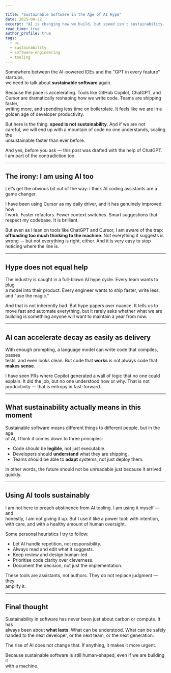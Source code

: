 ```yaml
---

title: "Sustainable Software in the Age of AI Hype"
date: 2025-04-22
excerpt: "AI is changing how we build, but speed isn’t sustainability. If we’re not careful, we’ll automate our way into chaos — faster than ever before."
read_time: true
author_profile: true
tags:
  - ai
  - sustainability
  - software-engineering
  - tooling
--- 
```


Somewhere between the AI-powered IDEs and the "GPT in every feature" startups,  
we need to talk about **sustainable software** again.

Because the pace is accelerating. Tools like GitHub Copilot, ChatGPT, and  
Cursor are dramatically reshaping how we write code. Teams are shipping faster,  
writing more, and spending less time on boilerplate. It feels like we are in a  
golden age of developer productivity.

But here is the thing: **speed is not sustainability**. And if we are not  
careful, we will end up with a mountain of code no one understands, scaling the  
unsustainable faster than ever before.

And yes, before you ask — this post was drafted with the help of ChatGPT.  
I am part of the contradiction too.

<!--more-->

---

## The irony: I am using AI too

Let’s get the obvious bit out of the way: I think AI coding assistants are a  
game changer.

I have been using Cursor as my daily driver, and it has genuinely improved how  
I work. Faster refactors. Fewer context switches. Smart suggestions that  
respect my codebase. It is brilliant.

But even as I lean on tools like ChatGPT and Cursor, I am aware of the trap:  
**offloading too much thinking to the machine**. Not everything it suggests is  
wrong — but not everything is right, either. And it is very easy to stop  
noticing where the line is.

---

## Hype does not equal help

The industry is caught in a full-blown AI hype cycle. Every team wants to plug  
a model into their product. Every engineer wants to ship faster, write less,  
and "use the magic."

And that is not inherently bad. But hype papers over nuance. It tells us to  
move fast and automate everything, but it rarely asks whether what we are  
building is something anyone will want to maintain a year from now.

---

## AI can accelerate decay as easily as delivery

With enough prompting, a language model can write code that compiles, passes  
tests, and even looks clean. But code that **works** is not always code that  
**makes sense**.

I have seen PRs where Copilot generated a wall of logic that no one could  
explain. It did the job, but no one understood how or why. That is not  
productivity — that is entropy in fast-forward.

---

## What sustainability actually means in this moment

Sustainable software means different things to different people, but in the age  
of AI, I think it comes down to three principles:

- Code should be **legible**, not just executable.  
- Developers should **understand** what they are shipping.  
- Teams should be able to **adapt** systems, not just deploy them.

In other words, the future should not be unreadable just because it arrived  
quickly.

---

## Using AI tools sustainably

I am not here to preach abstinence from AI tooling. I am using it myself — and  
honestly, I am not giving it up. But I use it like a power tool: with intention,  
with care, and with a healthy amount of human oversight.

Some personal heuristics I try to follow:

- Let AI handle repetition, not responsibility.  
- Always read and edit what it suggests.  
- Keep review and design human-led.  
- Prioritise code clarity over cleverness.  
- Document the decision, not just the implementation.

These tools are assistants, not authors. They do not replace judgment — they  
amplify it.

---

## Final thought

Sustainability in software has never been just about carbon or compute. It has  
always been about **what lasts**. What can be understood. What can be safely  
handed to the next developer, or the next team, or the next generation.

The rise of AI does not change that. If anything, it makes it more urgent.

Because sustainable software is still human-shaped, even if we are building it  
with a machine.

